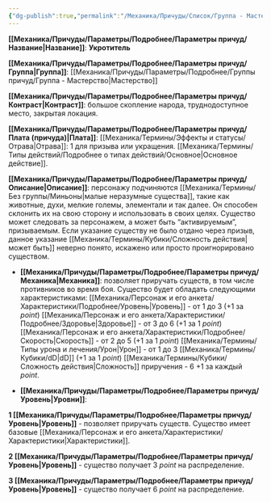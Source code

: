```yaml
---
{"dg-publish":true,"permalink":"/Механика/Причуды/Список/Группа - Мастерство/Укротитель/","noteIcon":"","created":"2025-08-21T13:47:48.905+03:00","updated":"2025-09-05T10:25:37.862+03:00"}
---
```




**[[Механика/Причуды/Параметры/Подробнее/Параметры причуд/Название\|Название]]**: **Укротитель**

**[[Механика/Причуды/Параметры/Подробнее/Параметры причуд/Группа\|Группа]]**: [[Механика/Причуды/Параметры/Подробнее/Группы причуд/Группа - Мастерство\|Мастерство]] 

**[[Механика/Причуды/Параметры/Подробнее/Параметры причуд/Контраст\|Контраст]]**: большое скопление народа, труднодоступное место, закрытая локация. 

**[[Механика/Причуды/Параметры/Подробнее/Параметры причуд/Плата (причуда)\|Плата]]**:  [[Механика/Термины/Эффекты и статусы/Отрава\|Отрава]]: 1 для призыва или укращения. [[Механика/Термины/Типы действий/Подробнее о типах действий/Основное\|Основное действие]].

**[[Механика/Причуды/Параметры/Подробнее/Параметры причуд/Описание\|Описание]]**: персонажу подчиняются [[Механика/Термины/Без группы/Миньоны\|малые неразумные существа]], такие как животные, духи, мелкие големы, элементали и так далее. Он способен склонить их на свою сторону и использовать в своих целях. Существо может следовать за персонажем, а может быть “активируемым”, призываемым. Если указание существу не было отдано через призыв, данное указание [[Механика/Термины/Кубики/Сложность действия\|может быть]] неверно понято, искажено или просто проигнорировано существом. 

- **[[Механика/Причуды/Параметры/Подробнее/Параметры причуд/Механика\|Механика]]**: позволяет приручать существ, в том числе противников во время боя. Существо будет обладать следующими характеристиками:
[[Механика/Персонаж и его анкета/Характеристики/Подробнее/Уровень\|Уровень]] - от 1 до 3 (+1 за *point*)
[[Механика/Персонаж и его анкета/Характеристики/Подробнее/Здоровье\|Здоровье]] - от 3 до 6 (+1 за 1 *point*) 
[[Механика/Персонаж и его анкета/Характеристики/Подробнее/Скорость\|Скорость]] - от 2 до 5 (+1 за 1 *point*)
[[Механика/Термины/Типы урона и лечения/Урон\|Урон]] - от 1 до 3 [[Механика/Термины/Кубики/dD\|dD]] (+1 за 1 *point*)
[[Механика/Термины/Кубики/Сложность действия\|Сложность]] приручения - 6 +1 за каждый *point*. 


- **[[Механика/Причуды/Параметры/Подробнее/Параметры причуд/Уровень\|Уровни]]**:

**1 [[Механика/Причуды/Параметры/Подробнее/Параметры причуд/Уровень\|Уровень]]** - позволяет приручать существ. Существо имеет базовые [[Механика/Персонаж и его анкета/Характеристики/Характеристики\|Характеристики]].

**2 [[Механика/Причуды/Параметры/Подробнее/Параметры причуд/Уровень\|Уровень]]** - существо получает 3 *point* на распределение.

**3 [[Механика/Причуды/Параметры/Подробнее/Параметры причуд/Уровень\|Уровень]]** - существо получает 6 *point* на распределение.